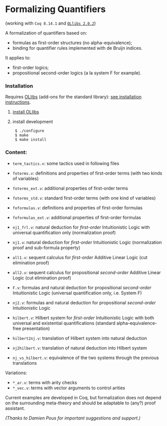 # Formalizing Quantifiers

(working with `Coq 8.14.1` and [`OLlibs 2.0.2`](https://github.com/olaure01/ollibs))

A formalization of quantifiers based on:

* formulas as first-order structures (no alpha-equivalence);
* binding for quantifier rules implemented with de Bruijn indices.

It applies to:

* first-order logics;
* propositional second-order logics (a la system F for example).

### Installation

Requires [OLlibs](https://github.com/olaure01/ollibs) (add-ons for the standard library): [see installation instructions](https://github.com/olaure01/ollibs/blob/master/README.md).

1. [install OLlibs](https://github.com/olaure01/ollibs/blob/master/README.md)
2. install development

        $ ./configure
        $ make
        $ make install

### Content:

* `term_tactics.v`: some tactics used in following files
* `foterms.v`: definitions and properties of first-order terms (with two kinds of variables)
* `foterms_ext.v`: additional properties of first-order terms
* `foterms_std.v`: standard first-order terms (with one kind of variables)
* `foformulas.v`: definitions and properties of first-order formulas
* `foformulas_ext.v`: additional properties of first-order formulas

* `nj1_frl.v`: natural deduction for _first-order_ Intuitionistic Logic with universal quantification only (normalization proof)
* `nj1.v`: natural deduction for _first-order_ Intuitionistic Logic (normalization proof and sub-formula property)
* `all1.v`: sequent calculus for _first-order_ Additive Linear Logic (cut elimination proof)
* `all2.v`: sequent calculus for propositional _second-order_ Additive Linear Logic (cut elimination proof)
* `F.v`: formulas and natural deduction for propositional _second-order_ Intuitionistic Logic (universal quantification only, i.e. System F)
* `nj2.v`: formulas and natural deduction for propositional _second-order_ Intuitionistic Logic

* `hilbert.v`: Hilbert system for _first-order_ Intuitionistic Logic with both universal and existential quantifications (standard alpha-equivalence-free presentation)
* `hilbert2nj.v`: translation of Hilbert system into natural deduction
* `nj2hilbert.v`: translation of natural deduction into Hilbert system
* `nj_vs_hilbert.v`: equivalence of the two systems through the previous translations

Variations:

* `*_ar.v`: terms with arity checks
* `*_vec.v`: terms with vector arguments to control arities


Current examples are developed in Coq, but formalization does not depend on the surrounding meta-theory and should be adaptable to (any?) proof assistant.

*(Thanks to Damien Pous for important suggestions and support.)*
